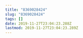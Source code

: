 ```yaml
---
title: "8369028424"
slug: "8369028424"
tags: []
date: 2019-11-27T23:04:23.288Z
lastmod: 2019-11-27T23:04:23.289Z
---
```


<!-- Замяніце гэты радок-каментар на артыкул. -->
